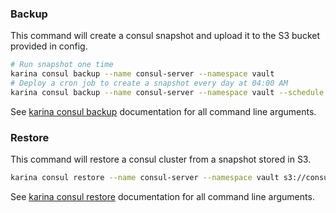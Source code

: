 ### Backup

This command will create a consul snapshot and upload it to the S3 bucket provided in config.

```bash
# Run snapshot one time
karina consul backup --name consul-server --namespace vault
# Deploy a cron job to create a snapshot every day at 04:00 AM
karina consul backup --name consul-server --namespace vault --schedule "0 4 * * *"
```

See [karina consul backup](../../../cli/karina_consul_backup/) documentation for all command line arguments.


### Restore

This command will restore a consul cluster from a snapshot stored in S3.

```bash
karina consul restore --name consul-server --namespace vault s3://consul-backups/consul/backups/vault/consul-server/2020-04-03_01:02:03.snapshot
```

See [karina consul restore](../../../cli/karina_consul_restore/) documentation for all command line arguments.

